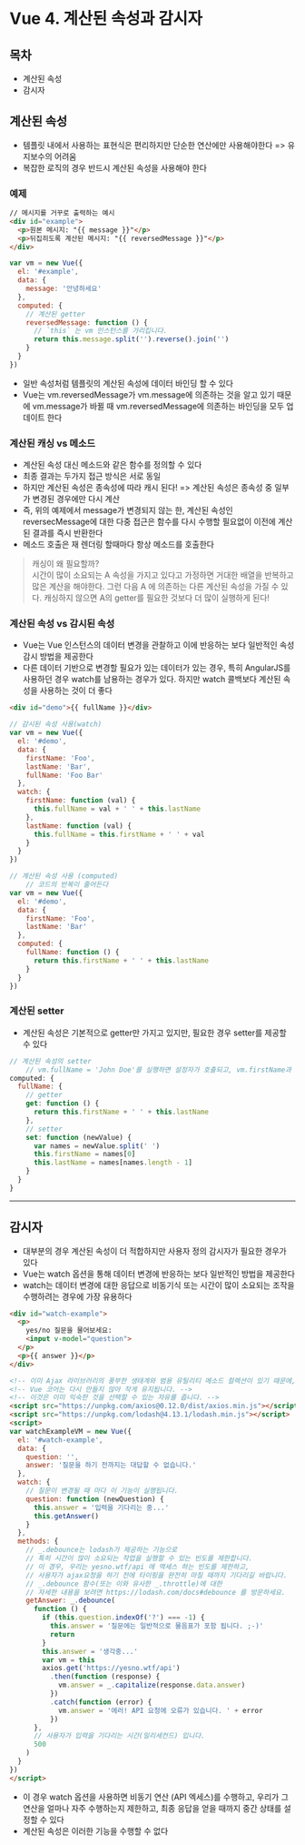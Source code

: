 # Vue 4. 계산된 속성과 감시자
## 목차
* 계산된 속성
* 감시자

## 계산된 속성
* 템플릿 내에서 사용하는 표현식은 편리하지만 단순한 연산에만 사용해야한다 => 유지보수의 어려움
* 복잡한 로직의 경우 반드시 계산된 속성을 사용해야 한다

### 예제
``` html
// 메시지를 거꾸로 출력하는 예시
<div id="example">
  <p>원본 메시지: "{{ message }}"</p>
  <p>뒤집히도록 계산된 메시지: "{{ reversedMessage }}"</p>
</div>
```
``` javascript
var vm = new Vue({
  el: '#example',
  data: {
    message: '안녕하세요'
  },
  computed: {
    // 계산된 getter
    reversedMessage: function () {
      // `this` 는 vm 인스턴스를 가리킵니다.
      return this.message.split('').reverse().join('')
    }
  }
})
```
* 일반 속성처럼 템플릿의 계산된 속성에 데이터 바인딩 할 수 있다
* Vue는 vm.reversedMessage가 vm.message에 의존하는 것을 알고 있기 때문에 vm.message가 바뀔 때 vm.reversedMessage에 의존하는 바인딩을 모두 업데이트 한다

### 계산된 캐싱 vs 메소드
* 계산된 속성 대신 메소드와 같은 함수를 정의할 수 있다
* 최종 결과는 두가지 접근 방식은 서로 동일
* 하지만 계산된 속성은 종속성에 따라 캐시 된다! => 계산된 속성은 종속성 중 일부가 변경된 경우에만 다시 계산
* 즉, 위의 예제에서 message가 변경되지 않는 한, 계산된 속성인 reversecMessage에 대한 다중 접근은 함수를 다시 수행할 필요없이 이전에 계산된 결과를 즉시 반환한다
* 메소드 호출은 재 렌더링 할때마다 항상 메소드를 호출한다

> 캐싱이 왜 필요할까?  
>  시간이 많이 소요되는 A 속성을 가지고 있다고 가정하면 거대한 배열을 반복하고 많은 계산을 해야한다. 그런 다음 A 에 의존하는 다른 계산된 속성을 가질 수 있다. 캐싱하지 않으면 A의 getter를 필요한 것보다 더 많이 실행하게 된다!  


### 계산된 속성 vs 감시된 속성
* Vue는 Vue 인스턴스의 데이터 변경을 관찰하고 이에 반응하는 보다 일반적인 속성 감시 방법을 제공한다
* 다른 데이터 기반으로 변경할 필요가 있는 데이터가 있는 경우, 특히 AngularJS를 사용하던 경우 watch를 남용하는 경우가 있다. 하지만 watch 콜백보다 계산된 속성을 사용하는 것이 더 좋다

``` html
<div id="demo">{{ fullName }}</div>
```
``` javascript
// 감시된 속성 사용(watch)
var vm = new Vue({
  el: '#demo',
  data: {
    firstName: 'Foo',
    lastName: 'Bar',
    fullName: 'Foo Bar'
  },
  watch: {
    firstName: function (val) {
      this.fullName = val + ' ' + this.lastName
    },
    lastName: function (val) {
      this.fullName = this.firstName + ' ' + val
    }
  }
})

// 계산된 속성 사용 (computed)
	// 코드의 반복이 줄어든다
var vm = new Vue({
  el: '#demo',
  data: {
    firstName: 'Foo',
    lastName: 'Bar'
  },
  computed: {
    fullName: function () {
      return this.firstName + ' ' + this.lastName
    }
  }
})
```


### 계산된 setter
* 계산된 속성은 기본적으로 getter만 가지고 있지만, 필요한 경우 setter를 제공할 수 있다
``` javascript
// 계산된 속성의 setter
	// vm.fullName = 'John Doe'를 실행하면 설정자가 호출되고, vm.firstName과 vm.lastName이 업데이트(set) 된다
computed: {
  fullName: {
    // getter
    get: function () {
      return this.firstName + ' ' + this.lastName
    },
    // setter
    set: function (newValue) {
      var names = newValue.split(' ')
      this.firstName = names[0]
      this.lastName = names[names.length - 1]
    }
  }
}
```


- - - -

## 감시자
* 대부분의 경우 계산된 속성이 더 적합하지만 사용자 정의 감시자가 필요한 경우가 있다
* Vue는 watch 옵션을 통해 데이터 변경에 반응하는 보다 일반적인 방법을 제공한다
* watch는 데이터 변경에 대한 응답으로 비동기식 또는 시간이 많이 소요되는 조작을 수행하려는 경우에 가장 유용하다

``` html
<div id="watch-example">
  <p>
    yes/no 질문을 물어보세요:
    <input v-model="question">
  </p>
  <p>{{ answer }}</p>
</div>
```
``` html
<!-- 이미 Ajax 라이브러리의 풍부한 생태계와 범용 유틸리티 메소드 컬렉션이 있기 때문에, -->
<!-- Vue 코어는 다시 만들지 않아 작게 유지됩니다. -->
<!-- 이것은 이미 익숙한 것을 선택할 수 있는 자유를 줍니다. -->
<script src="https://unpkg.com/axios@0.12.0/dist/axios.min.js"></script>
<script src="https://unpkg.com/lodash@4.13.1/lodash.min.js"></script>
<script>
var watchExampleVM = new Vue({
  el: '#watch-example',
  data: {
    question: '',
    answer: '질문을 하기 전까지는 대답할 수 없습니다.'
  },
  watch: {
    // 질문이 변경될 때 마다 이 기능이 실행됩니다.
    question: function (newQuestion) {
      this.answer = '입력을 기다리는 중...'
      this.getAnswer()
    }
  },
  methods: {
    // _.debounce는 lodash가 제공하는 기능으로
    // 특히 시간이 많이 소요되는 작업을 실행할 수 있는 빈도를 제한합니다.
    // 이 경우, 우리는 yesno.wtf/api 에 액세스 하는 빈도를 제한하고,
    // 사용자가 ajax요청을 하기 전에 타이핑을 완전히 마칠 때까지 기다리길 바랍니다.
    // _.debounce 함수(또는 이와 유사한 _.throttle)에 대한
    // 자세한 내용을 보려면 https://lodash.com/docs#debounce 를 방문하세요.
    getAnswer: _.debounce(
      function () {
        if (this.question.indexOf('?') === -1) {
          this.answer = '질문에는 일반적으로 물음표가 포함 됩니다. ;-)'
          return
        }
        this.answer = '생각중...'
        var vm = this
        axios.get('https://yesno.wtf/api')
          .then(function (response) {
            vm.answer = _.capitalize(response.data.answer)
          })
          .catch(function (error) {
            vm.answer = '에러! API 요청에 오류가 있습니다. ' + error
          })
      },
      // 사용자가 입력을 기다리는 시간(밀리세컨드) 입니다.
      500
    )
  }
})
</script>
```

* 이 경우 watch 옵션을 사용하면 비동기 연산 (API 엑세스)를 수행하고, 우리가 그 연산을 얼마나 자주 수행하는지 제한하고, 최종 응답을 얻을 때까지 중간 상태를 설정할 수 있다
* 계산된 속성은 이러한 기능을 수행할 수 없다









